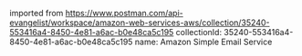 imported from https://www.postman.com/api-evangelist/workspace/amazon-web-services-aws/collection/35240-553416a4-8450-4e81-a6ac-b0e48ca5c195
collectionId: 35240-553416a4-8450-4e81-a6ac-b0e48ca5c195
name: Amazon Simple Email Service